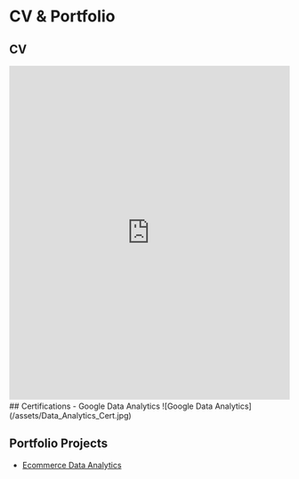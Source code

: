 # CV & Portfolio

## CV
<iframe src="https://docs.google.com/viewer?url=https://k-eet.github.io/assets/Resume_(Latest).pdf&embedded=true" width="100%" height="600px" style="border: none;"></iframe>
## Certifications
- Google Data Analytics
  ![Google Data Analytics](/assets/Data_Analytics_Cert.jpg)

## Portfolio Projects
- [Ecommerce Data Analytics](https://github.com/K-eet/Portfolio_Projects)
